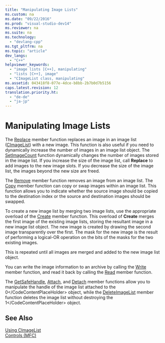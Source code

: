 ```yaml
---
title: "Manipulating Image Lists"
ms.custom: na
ms.date: "09/22/2016"
ms.prod: "visual-studio-dev14"
ms.reviewer: na
ms.suite: na
ms.technology: 
  - "devlang-cpp"
ms.tgt_pltfrm: na
ms.topic: "article"
dev_langs: 
  - "C++"
helpviewer_keywords: 
  - "image lists [C++], manipulating"
  - "lists [C++], image"
  - "CImageList class, manipulating"
ms.assetid: 043418f8-077e-4dce-b8bb-2b7b0d7b5156
caps.latest.revision: 12
translation.priority.ht: 
  - "de-de"
  - "ja-jp"
---
```

# Manipulating Image Lists
The [Replace](../vs140/cimagelist--replace.md) member function replaces an image in an image list ([CImageList](../vs140/cimagelist-class.md)) with a new image. This function is also useful if you need to dynamically increase the number of images in an image list object. The [SetImageCount](../vs140/cimagelist--setimagecount.md) function dynamically changes the number of images stored in the image list. If you increase the size of the image list, call **Replace** to add images to the new image slots. If you decrease the size of the image list, the images beyond the new size are freed.  
  
 The [Remove](../vs140/cimagelist--remove.md) member function removes an image from an image list. The [Copy](../vs140/cimagelist--copy.md) member function can copy or swap images within an image list. This function allows you to indicate whether the source image should be copied to the destination index or the source and destination images should be swapped.  
  
 To create a new image list by merging two image lists, use the appropriate overload of the [Create](../vs140/cimagelist--create.md) member function. This overload of **Create** merges the first image of the existing image lists, storing the resultant image in a new image list object. The new image is created by drawing the second image transparently over the first. The mask for the new image is the result of performing a logical-OR operation on the bits of the masks for the two existing images.  
  
 This is repeated until all images are merged and added to the new image list object.  
  
 You can write the image information to an archive by calling the [Write](../vs140/cimagelist--write.md) member function, and read it back by calling the [Read](../vs140/cimagelist--read.md) member function.  
  
 The [GetSafeHandle](../vs140/cimagelist--getsafehandle.md), [Attach](../vs140/cimagelist--attach.md), and [Detach](../vs140/cimagelist--detach.md) member functions allow you to manipulate the handle of the image list attached to the <CodeContentPlaceHolder>0\</CodeContentPlaceHolder> object, while the [DeleteImageList](../vs140/cimagelist--deleteimagelist.md) member function deletes the image list without destroying the <CodeContentPlaceHolder>1\</CodeContentPlaceHolder> object.  
  
## See Also  
 [Using CImageList](../vs140/using-cimagelist.md)   
 [Controls (MFC)](../vs140/controls--mfc-.md)